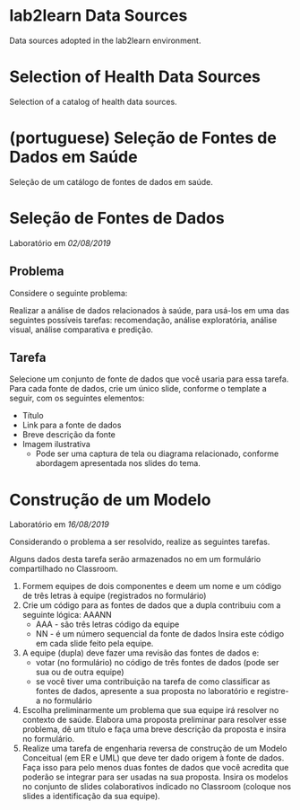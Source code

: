 # lab2learn Data Sources

Data sources adopted in the lab2learn environment.

# Selection of Health Data Sources

Selection of a catalog of health data sources.


# (portuguese) Seleção de Fontes de Dados em Saúde

Seleção de um catálogo de fontes de dados em saúde.

# Seleção de Fontes de Dados
Laboratório em *02/08/2019*

## Problema
Considere o seguinte problema:

Realizar a análise de dados relacionados à saúde, para usá-los em uma das seguintes possíveis tarefas: recomendação, análise exploratória, análise visual, análise comparativa e predição.

## Tarefa
Selecione um conjunto de fonte de dados que você usaria para essa tarefa. Para cada fonte de dados, crie um único slide, conforme o template a seguir, com os seguintes elementos:
* Título
* Link para a fonte de dados
* Breve descrição da fonte
* Imagem ilustrativa
  * Pode ser uma captura de tela ou diagrama relacionado, conforme abordagem apresentada nos slides do tema.

# Construção de um Modelo
Laboratório em *16/08/2019*

Considerando o problema a ser resolvido, realize as seguintes tarefas.

Alguns dados desta tarefa serão armazenados no em um formulário compartilhado no Classroom.

1) Formem equipes de dois componentes e deem um nome e um código de três letras à equipe (registrados no formulário)
2) Crie um código para as fontes de dados que a dupla contribuiu com a seguinte lógica: AAANN
   * AAA - são três letras código da equipe
   * NN - é um número sequencial da fonte de dados
   Insira este código em cada slide feito pela equipe.
3) A equipe (dupla) deve fazer uma revisão das fontes de dados e:
   * votar (no formulário) no código de três fontes de dados (pode ser sua ou de outra equipe)
   * se você tiver uma contribuição na tarefa de como classificar as fontes de dados, apresente a sua proposta no laboratório e registre-a no formulário
4) Escolha preliminarmente um problema que sua equipe irá resolver no contexto de saúde. Elabora uma proposta preliminar para resolver esse problema, dê um título e faça uma breve descrição da proposta e insira no formulário.
5) Realize uma tarefa de engenharia reversa de construção de um Modelo Conceitual (em ER e UML) que deve ter dado origem à fonte de dados. Faça isso para pelo menos duas fontes de dados que você acredita que poderão se integrar para ser usadas na sua proposta. Insira os modelos no conjunto de slides colaborativos indicado no Classroom (coloque nos slides a identificação da sua equipe).